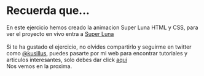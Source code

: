 # Recuerda que...
En este ejercicio hemos creado la animacion Super Luna HTML y CSS,
para ver el proyecto en vivo entra a <a href="https://kusillus.github.io/luna-hmtl-css/">Super Luna</a><br>
<br>
Si te ha gustado el ejercicio, no olvides compartirlo y seguirme en twitter como
<a href="https://twitter.com/kusillus">@kusillus</a>,
puedes pasarte por mi web para encontrar tutoriales y
articulos interesantes, solo debes dar click <a href="https://kusillus.github.io/kusillus/">aqui</a> 
<br>Nos vemos en la proxima. 
